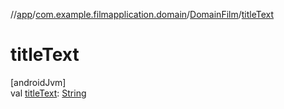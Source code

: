 //[app](../../../index.md)/[com.example.filmapplication.domain](../index.md)/[DomainFilm](index.md)/[titleText](title-text.md)

# titleText

[androidJvm]\
val [titleText](title-text.md): [String](https://kotlinlang.org/api/latest/jvm/stdlib/kotlin/-string/index.html)
